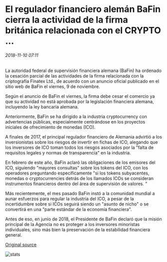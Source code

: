 # El regulador financiero alemán BaFin cierra la actividad de la firma británica relacionada con el CRYPTO ...

###### 2018-11-10 07:11

La autoridad federal de supervisión financiera alemana (BaFin) ha ordenado la cesación parcial de las actividades de la firma relacionada con la criptografía Finatex Ltd., de acuerdo con un anuncio oficial publicado en el sitio web de BaFin el viernes, 9 de noviembre.

Según el anuncio de BaFin el viernes, la firma debe cesar el comercio ya que su actividad no está aprobada por la legislación financiera alemana, incluyendo la ley bancaria alemana.

Anteriormente, BaFin se ha dirigido a la industria cryptocurrency con advertencias públicas, especialmente centrándose en los proyectos iniciales de ofrecimiento de monedas (ICO).

A finales de 2017, el principal regulador financiero de Alemania advirtió a los inversionistas sobre los riesgos de invertir en fichas de ICO, alegando que los inversores de ICO toman todos los riesgos asociados por la "falta de requisitos legales y normas de transparencia" en la industria.

En febrero de este año, BaFin aclaró las obligaciones de los emisores del ICO, siguiendo "mayores consultas" sobre los tokens del ICO, con los operadores preguntando específicamente "si los tokens subyacentes, monedas o cryptocurrencies detrás de los llamados ICOs se consideran instrumentos financieros dentro del área de supervisión de valores. "

Más recientemente, el mes pasado BaFin instó a la comunidad mundial a aunar esfuerzos para regular la industria del ICO, a pesar de la incertidumbre sobre si ICOs seguirá siendo un "asunto de nicho" o se convertirá en una "parte estándar de la economía financiera".

Antes de eso, en junio de 2018, el Presidente de BaFin declaró que la misión principal de la Agencia no es proteger a los inversores minoristas individuales, sino más bien la preservación de la estabilidad financiera general.

[Original source](https://cointelegraph.com/news/german-financial-regulator-bafin-shuts-down-activity-of-british-crypto-related-firm)

![stats](https://c.statcounter.com/11760860/0/a89fa40b/1/ "stats")